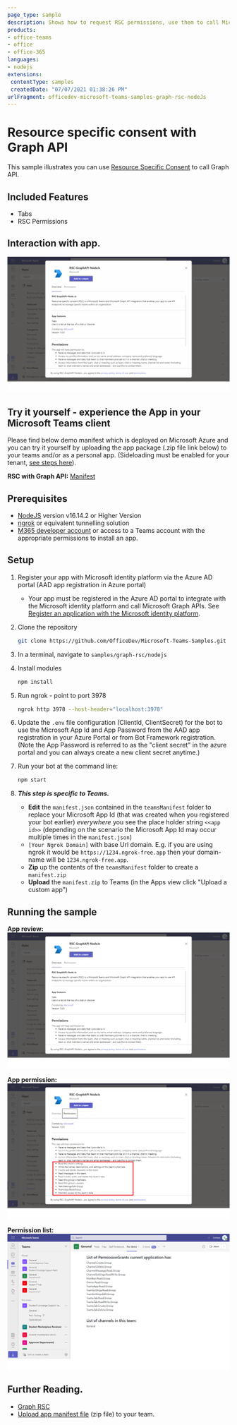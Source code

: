 ```yaml
---
page_type: sample
description: Shows how to request RSC permissions, use them to call Microsoft Graph, and how to enumerate permission grants through teams tab.
products:
- office-teams
- office
- office-365
languages:
- nodejs
extensions:
 contentType: samples
 createdDate: "07/07/2021 01:38:26 PM"
urlFragment: officedev-microsoft-teams-samples-graph-rsc-nodeJs
---
```


# Resource specific consent with Graph API

This sample illustrates you can use [Resource Specific Consent](https://docs.microsoft.com/microsoftteams/platform/graph-api/rsc/resource-specific-consent) to call Graph API.

## Included Features
* Tabs
* RSC Permissions

## Interaction with app.

![Broadcast from user](./Images/RSCDemo.gif)

## Try it yourself - experience the App in your Microsoft Teams client
Please find below demo manifest which is deployed on Microsoft Azure and you can try it yourself by uploading the app package (.zip file link below) to your teams and/or as a personal app. (Sideloading must be enabled for your tenant, [see steps here](https://docs.microsoft.com/microsoftteams/platform/concepts/build-and-test/prepare-your-o365-tenant#enable-custom-teams-apps-and-turn-on-custom-app-uploading)).

**RSC with Graph API:** [Manifest](/samples/graph-rsc/csharp/demo-manifest/graph-rsc.zip)

## Prerequisites

- [NodeJS](https://nodejs.org/en/) version v16.14.2 or Higher Version
- [ngrok](https://ngrok.com/) or equivalent tunnelling solution
- [M365 developer account](https://docs.microsoft.com/microsoftteams/platform/concepts/build-and-test/prepare-your-o365-tenant) or access to a Teams account with the appropriate permissions to install an app.

## Setup
1) Register your app with Microsoft identity platform via the Azure AD portal (AAD app registration in Azure portal)
    - Your app must be registered in the Azure AD portal to integrate with the Microsoft identity platform and call Microsoft Graph APIs. See [Register an application with the Microsoft identity platform](https://docs.microsoft.com/graph/auth-register-app-v2). 

2) Clone the repository

    ```bash
    git clone https://github.com/OfficeDev/Microsoft-Teams-Samples.git
    ```

3) In a terminal, navigate to `samples/graph-rsc/nodejs`

4) Install modules

    ```bash
    npm install
    ```

5) Run ngrok - point to port 3978

    ```bash
    ngrok http 3978 --host-header="localhost:3978"
    ```

6) Update the `.env` file configuration (ClientId, ClientSecret) for the bot to use the Microsoft App Id and App Password from the AAD app registration in your Azure Portal or from Bot Framework registration. (Note the App Password is referred to as the "client secret" in the azure portal and you can always create a new client secret anytime.)

7) Run your bot at the command line:

    ```bash
    npm start
    ```

8) __*This step is specific to Teams.*__
    - **Edit** the `manifest.json` contained in the  `teamsManifest` folder to replace your Microsoft App Id (that was created when you registered your bot earlier) *everywhere* you see the place holder string `<<app id>>` (depending on the scenario the Microsoft App Id may occur multiple times in the `manifest.json`)
    - `[Your Ngrok Domain]` with base Url domain. E.g. if you are using ngrok it would be `https://1234.ngrok-free.app` then your domain-name will be `1234.ngrok-free.app`.
    - **Zip** up the contents of the `teamsManifest` folder to create a `manifest.zip`
    - **Upload** the `manifest.zip` to Teams (in the Apps view click "Upload a custom app")

##  Running the sample

**App review:**
![Overview](./Images/Overview.png)

**App permission:**
![Permission](./Images/Permission.png)

**Permission list:**
![Permissionlist](./Images/PermissionList.png)

## Further Reading.

- [Graph RSC](https://learn.microsoft.com/microsoftteams/platform/graph-api/rsc/resource-specific-consent)
- [Upload app manifest file](https://docs.microsoft.com//microsoftteams/platform/concepts/deploy-and-publish/apps-upload#load-your-package-into-teams) (zip file) to your team.
